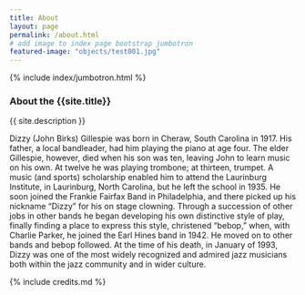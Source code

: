 ```yaml
---
title: About
layout: page
permalink: /about.html
# add image to index page bootstrap jumbotron
featured-image: "objects/test001.jpg"
---
```

{% include index/jumbotron.html %} 

### About the {{site.title}}

{{ site.description }}

Dizzy (John Birks) Gillespie was born in Cheraw, South Carolina in 1917. His father, a local bandleader, had him playing the piano at age four. The elder Gillespie, however, died when his son was ten, leaving John to learn music on his own. At twelve he was playing trombone; at thirteen, trumpet. A music (and sports) scholarship enabled him to attend the Laurinburg Institute, in Laurinburg, North Carolina, but he left the school in 1935. He soon joined the Frankie Fairfax Band in Philadelphia, and there picked up his nickname “Dizzy” for his on stage clowning. Through a succession of other jobs in other bands he began developing his own distinctive style of play, finally finding a place to express this style, christened “bebop,” when, with Charlie Parker, he joined the Earl Hines band in 1942. He moved on to other bands and bebop followed. At the time of his death, in January of 1993, Dizzy was one of the most widely recognized and admired jazz musicians both within the jazz community and in wider culture.

{% include credits.md %}
